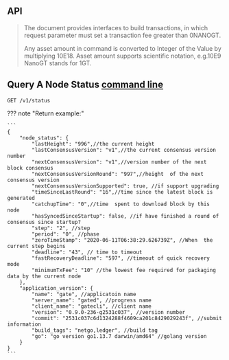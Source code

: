 ## API

> The document provides interfaces to build transactions, in which request parameter must set a transaction fee greater than  0NANOGT.
> 
> Any asset amount in command  is converted to  Integer of the Value by multiplying 10E18.
> Asset amount supports scientific notation, e.g.10E9 NanoGT stands for 1GT.


## <span id="Query-A-Node-Status">Query A Node Status [command line](../cli/README.md#Status)</span>

```
GET /v1/status  
```

??? note "Return example:"

	```
	{
	    "node_status": {
	        "lastHeight": "996",//the current height
	        "lastConsensusVersion": "v1",//the current consensus version number
	        "nextConsensusVersion": "v1",//version number of the next block consensus 
	        "nextConsensusVersionRound": "997",//height  of the next consensus version
	        "nextConsensusVersionSupported": true, //if support upgrading
	        "timeSinceLastRound": "16",//time since the latest block is generated
	        "catchupTime": "0",//time  spent to download block by this node
	        "hasSyncedSinceStartup": false, //if have finished a round of consensus since startup?
	        "step": "2", //step
	        "period": "0", //phase
	        "zeroTimeStamp": "2020-06-11T06:38:29.626739Z", //When  the  current step begins
	        "deadline": "43", // time to timeout
	        "fastRecoveryDeadline": "597", //timeout of quick recovery mode
	        "minimumTxFee": "10" //the lowest fee required for packaging data by the current node
	    },
	    "application_version": {
	        "name": "gate", //applicatoin name
	        "server_name": "gated", //progress name
	        "client_name": "gatecli", //client name
	        "version": "0.9.0-236-g2531c037", //version number
	        "commit": "2531c037c6d1324288f4609ca201c8429029243f", //submit information
	        "build_tags": "netgo,ledger", //build tag
	        "go": "go version go1.13.7 darwin/amd64" //golang version
	    }
	}
	```





